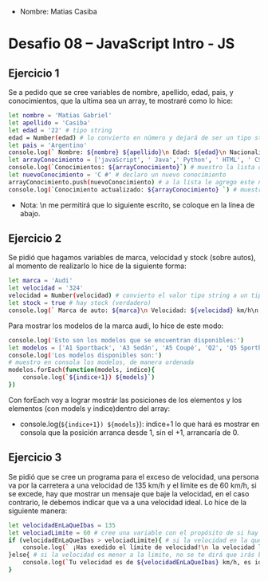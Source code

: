 * Nombre: Matias Casiba

# Desafio 08 – JavaScript Intro - JS

## Ejercicio 1
Se a pedido que se cree variables de nombre, apellido, edad, pais, y conocimientos, que la ultima sea un array, te mostraré como lo hice:
```sh
let nombre = 'Matias Gabriel'
let apellido = 'Casiba'
let edad = '22' # tipo string
edad = Number(edad) # lo convierto en número y dejará de ser un tipo string
let pais = 'Argentino'
console.log(` Nombre: ${nombre} ${apellido}\n Edad: ${edad}\n Nacionalidad: ${pais}`) 
let arrayConocimiento = ['javaScript', ' Java',' Python', ' HTML', ' CSS']
console.log(`Conocimientos: ${arrayConocimiento}`) # muestro la lista de conocimientos
let nuevoConocimiento = 'C #' # declaro un nuevo conocimiento
arrayConocimiento.push(nuevoConocimiento) # a la lista le agrego este nuevo conocimiento
console.log(`Conocimiento actualizado: ${arrayConocimiento} `) # muestro la lista de conocimiento junto con el que se agregó
```
* Nota: \n me permitirá que lo siguiente escrito, se coloque en la linea de abajo.

## Ejercicio 2
Se pidió que hagamos variables de marca, velocidad y stock (sobre autos), al momento de realizarlo lo hice de la siguiente forma:
```sh
let marca = 'Audi'
let velocidad = '324'
velocidad = Number(velocidad) # convierto el valor tipo string a un tipo numero
let stock = true # hay stock (verdadero)
console.log(` Marca de auto: ${marca}\n Velocidad: ${velocidad} km/h\n ¿Se encuentra disponible?: ${stock}`) # muestro en consola el mensaje
```
Para mostrar los modelos de la marca audi, lo hice de este modo:
```sh
console.log('Esto son los modelos que se encuentran disponibles:')
let modelos = ['A1 Sportback', 'A3 Sedán', 'A5 Coupé', 'Q2', 'Q5 Sportback', 'RS e-tron GT']
console.log('Los modelos disponibles son:')
# muestro en consola los modelos, de manera ordenada
modelos.forEach(function(models, indice){
    console.log(`${indice+1}) ${models}`)
})
```
Con forEach voy a lograr mostrár las posiciones de los elementos y los elementos (con models y indice)dentro del array:
* console.log(`${indice+1}) ${models}`): indice+1 lo que hará es mostrar en consola que la posición arranca desde 1, sin el +1, arrancaría de 0.

## Ejercicio 3
Se pidió que se cree un programa para el exceso de velocidad, una persona va por la carretera a una velocidad de 135 km/h y el límite es de 60 km/h, si se excede, hay que mostrar un mensaje que baje la velocidad, en el caso contrario, le debemos indicar que va a una velocidad ideal. Lo hice de la siguiente manera:
```sh
let velocidadEnLaQueIbas = 135
let velociadLimite = 60 # cree una variable con el propósito de si hay que aumentar o bajar la velocidad limite
if (velocidadEnLaQueIbas > velociadLimite){ # si la velocidad en la que andas es mayor a la indicada, se te advertirá de que bajes la velocidad
    console.log(` ¡Has exedido el límite de velocidad!\n la velocidad límite es de ${velociadLimite} km/h\n tu velocidad es de ${velocidadEnLaQueIbas} km/h, baje la velocidad`);
}else{ # si la velocidad es menor a la limite, no se te dirá que irás bien
    console.log(`Tu velocidad es de ${velocidadEnLaQueIbas} km/h, es ideal.`);
}
```
